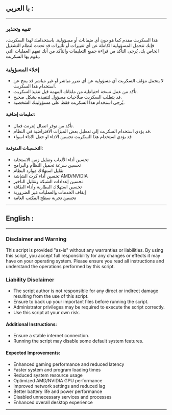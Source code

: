 ## با العربي :

---

### **تنبيه وتحذير**

هذا السكربت مقدم كما هو دون أي ضمانات أو مسؤولية.
باستخدامك لهذا السكربت، فإنك تتحمل المسؤولية الكاملة عن أي تغييرات أو تأثيرات قد تحدث لنظام التشغيل الخاص بك.
يُرجى التأكد من قراءة جميع التعليمات والتأكد من أنك تفهم العمليات التي يقوم بها السكربت.

### **إخلاء المسؤولية**
- لا يتحمل مؤلف السكربت أي مسؤولية عن أي ضرر مباشر أو غير مباشر قد ينتج عن استخدام هذا السكربت.
- تأكد من عمل نسخة احتياطية من ملفاتك المهمة قبل تنفيذ السكربت.
- قد يتطلب السكربت صلاحيات مسؤول لتنفيذه بشكل صحيح.
- يُرجى استخدام هذا السكربت فقط على مسؤوليتك الشخصية.

#### **تعليمات إضافية:**
- تأكد من توفر اتصال إنترنت فعال.
- قد يؤدي استخدام السكربت إلى تعطيل بعض الميزات الافتراضية في النظام.
- قد يؤدي استخدام هذا السكربت تحسين الاداء او جعل الاداء اسواء

#### **التحسينات المتوقعة:**
- تحسين أداء الألعاب وتقليل زمن الاستجابة
- تحسين سرعة تحميل النظام والبرامج
- تقليل استهلاك موارد النظام
- تحسين أداء كرت الشاشة AMD/NVIDIA
- تحسين إعدادات الشبكة وتقليل التأخير
- تحسين استهلاك البطارية وأداء الطاقة
- إيقاف الخدمات والعمليات غير الضرورية
- تحسين تجربة سطح المكتب العامة

---

## English :

---

### **Disclaimer and Warning**

This script is provided "as-is" without any warranties or liabilities. 
By using this script, you accept full responsibility for any changes or effects it may have on your operating system. 
Please ensure you read all instructions and understand the operations performed by this script.

### **Liability Disclaimer**
- The script author is not responsible for any direct or indirect damage resulting from the use of this script.
- Ensure to back up your important files before running the script.
- Administrator privileges may be required to execute the script correctly.
- Use this script at your own risk.

#### **Additional Instructions:**
- Ensure a stable internet connection.
- Running the script may disable some default system features.

#### **Expected Improvements:**
- Enhanced gaming performance and reduced latency
- Faster system and program loading times
- Reduced system resource usage
- Optimized AMD/NVIDIA GPU performance
- Improved network settings and reduced lag
- Better battery life and power performance
- Disabled unnecessary services and processes
- Enhanced overall desktop experience

---

